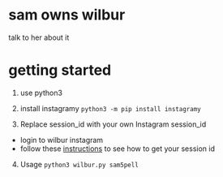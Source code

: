 # sam owns wilbur
talk to her about it

# getting started
1. use python3
2. install instagramy
`python3 -m pip install instagramy`

3. Replace session_id with your own Instagram session_id
- login to wilbur instagram
- follow these [instructions](https://pypi.org/project/instagramy/?ref=hackernoon.com) to see how to get your session id

4. Usage
`python3 wilbur.py sam5pell`

